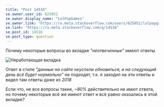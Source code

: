 ```yaml
---
title: "Post 14516"
se.owner.user_id: 625052
se.owner.display_name: "LolPopGames"
se.owner.link: "https://ru.meta.stackoverflow.com/users/625052/lolpopgames"
se.link: "https://ru.meta.stackoverflow.com/q/14516"
se.post_id: 14516
se.post_type: question
---
```

<p>Почему некоторые вопросы во вкладке <em>&quot;неотвеченные&quot;</em>  имеют ответы</p>
<p><img src="https://i.sstatic.net/gwEKvxfI.png" alt="Неработающая вкладка" /></p>
<p>Ответ в стиле <em>&quot;данные на сайте неуспели обновиться, и на следующий день всё будет нормально&quot;</em> не подходят,
т.к. я заходил на эти ответы и видел там ответы даже из <em>2018</em></p>
<p>Если что, не все вопросы такие, <em>~80%</em> действительно не имют ответа,
но почему некоторые всё же имеют ответ и всё равно оказались в этой вкладке?</p>

